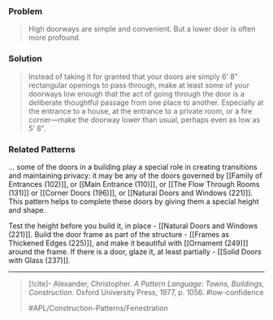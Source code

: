 ### Problem
>High doorways are simple and convenient. But a lower door is often more profound.

### Solution
>Instead of taking it for granted that your doors are simply 6’ 8" rectangular openings to pass through, make at least some of your doorways low enough that the act of going through the door is a deliberate thoughtful passage from one place to another. Especially at the entrance to a house, at the entrance to a private room, or a fire corner—make the doorway lower than usual, perhaps even as low as 5’ 8".

### Related Patterns
... some of the doors in a building play a special role in creating transitions and maintaining privacy: it may be any of the doors governed by [[Family of Entrances (102)]], or [[Main Entrance (110)]], or [[The Flow Through Rooms (131)]] or [[Corner Doors (196)]], or [[Natural Doors and Windows (221)]]. This pattern helps to complete these doors by giving them a special height and shape.

Test the height before you build it, in place - [[Natural Doors and Windows (221)]]. Build the door frame as part of the structure - [[Frames as Thickened Edges (225)]], and make it beautiful with [[Ornament (249)]] around the frame. If there is a door, glaze it, at least partially - [[Solid Doors with Glass (237)]].

---

> [!cite]- Alexander, Christopher. _A Pattern Language: Towns, Buildings, Construction_. Oxford University Press, 1977, p. 1056.
> #low-confidence
>
> #APL/Construction-Patterns/Fenestration
